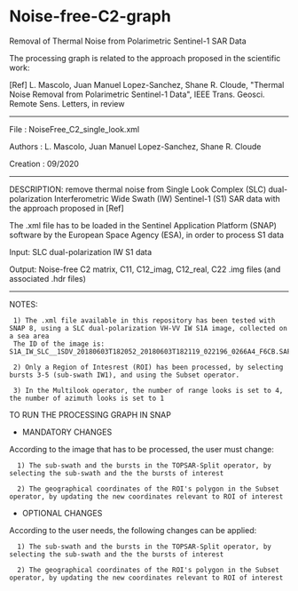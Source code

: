 # Noise-free-C2-graph
Removal of Thermal Noise from Polarimetric Sentinel-1 SAR Data

The processing graph is related to the approach proposed in the scientific work:

[Ref] L. Mascolo, Juan Manuel Lopez-Sanchez, Shane R. Cloude, "Thermal Noise Removal from Polarimetric Sentinel-1 Data", IEEE Trans. Geosci. Remote Sens. Letters, in review

---------------------------------------------------------------------

File     : NoiseFree_C2_single_look.xml

Authors  : L. Mascolo, Juan Manuel Lopez-Sanchez, Shane R. Cloude

Creation : 09/2020

---------------------------------------------------------------------

DESCRIPTION: remove thermal noise from Single Look Complex (SLC) dual-polarization Interferometric Wide Swath (IW) Sentinel-1 (S1) SAR data with the approach proposed in [Ref]

The .xml file has to be loaded in the Sentinel Application Platform (SNAP) software by the European Space Agency (ESA), in order to process S1 data

Input: SLC dual-polarization IW S1 data 

Output: Noise-free C2 matrix, C11, C12_imag, C12_real, C22 .img files (and associated .hdr files)

---------------------------------------------------------------------

NOTES:

     1) The .xml file available in this repository has been tested with SNAP 8, using a SLC dual-polarization VH-VV IW S1A image, collected on a sea area
     The ID of the image is: S1A_IW_SLC__1SDV_20180603T182052_20180603T182119_022196_0266A4_F6CB.SAFE
     
     2) Only a Region of Intesrest (ROI) has been processed, by selecting bursts 3-5 (sub-swath IW1), and using the Subset operator.
     
     3) In the Multilook operator, the number of range looks is set to 4, the number of azimuth looks is set to 1
     
 
 TO RUN THE PROCESSING GRAPH IN SNAP
 
 - MANDATORY CHANGES
 
 According to the image that has to be processed, the user must change:
 
      1) The sub-swath and the bursts in the TOPSAR-Split operator, by selecting the sub-swath and the the bursts of interest
     
      2) The geographical coordinates of the ROI's polygon in the Subset operator, by updating the new coordinates relevant to ROI of interest
  
  - OPTIONAL CHANGES
  
  According to the user needs, the following changes can be applied:
  
      1) The sub-swath and the bursts in the TOPSAR-Split operator, by selecting the sub-swath and the the bursts of interest
     
      2) The geographical coordinates of the ROI's polygon in the Subset operator, by updating the new coordinates relevant to ROI of interest

  
  
 
     
 
     
     
